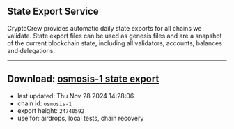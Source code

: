 ## State Export Service
CryptoCrew provides automatic daily state exports for all chains we validate. State export files can be used as genesis files and are a snapshot of the current blockchain state, including all validators, accounts, balances and delegations.

---
**Download: [osmosis-1 state export](https://dl-eu2.ccvalidators.com/SERVICE/osmosis/osmosis-1_export_24740592.json)**
---

- last updated: Thu Nov 28 2024 14:28:06
- chain id: `osmosis-1`
- export height: `24740592`
- use for: airdrops, local tests, chain recovery
